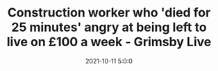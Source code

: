---
"title": "Construction worker who 'died for 25 minutes' angry at being left to live on £100 a week - Grimsby Live"
"date": "2021-10-11 5:0:0"
"feed_name": "GOOGLENEWSCONSTRUCTION"
"feed_website": "https://news.google.com/search?q=construction%2Bincident&hl=en-US&gl=US&ceid=US:en"
"feed_rss": "https://news.google.com/rss/search?q=construction%2Bincident&hl=en-US&gl=US&ceid=US:en"
"link": "https://www.grimsbytelegraph.co.uk/news/grimsby-news/construction-worker-who-died-25-6038363"
"source": "{'href': 'https://www.grimsbytelegraph.co.uk', 'title': 'Grimsby Live'}"
"file": "_posts/2021-1-1-6e551ba14d6bc662b1df3fef538e73530a667428.md"
"accident": "1"
"drilling": "0"
"dead": "0"
"injured": "0"
"arrested": "0"
"place": "unknown place"
"where": "unknown site"
"causes": "unknown"
"place_uri": "unknown place"
---